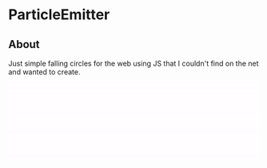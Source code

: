 # ParticleEmitter
## About
Just simple falling circles for the web using JS that I couldn't find on the net and wanted to create.
![](exampleParticles.gif)  

